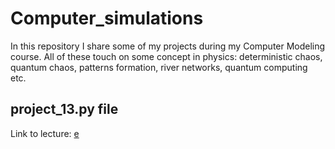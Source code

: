 # Computer_simulations

In this repository I share some of my projects during my  Computer Modeling course. All of these touch on some concept in physics: deterministic chaos, quantum chaos, patterns formation, river networks, quantum computing etc.

## project_13.py file

Link to lecture: [e](http://www.fuw.edu.pl/~qba/cmpp2023/lect11.pdf)

